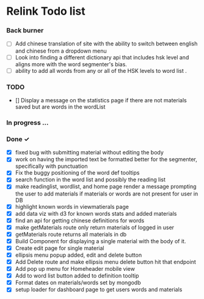 # Relink Todo list

### Back burner

- [ ] Add chinese translation of site with the ability to switch between english and chinese from a dropdown menu
- [ ] Look into finding a different dictionary api that includes hsk level and aligns more with the word segmenter's bias.
- [ ] ability to add all words from any or all of the HSK levels to word list .

### TODO

- [] Display a message on the statistics page if there are not materials saved but are words in the wordList

### In progress ...

### Done ✓

- [x] fixed bug with submitting material without editing the body
- [x] work on having the imported text be formatted better for the segmenter, specifically with punctuation
- [x] Fix the buggy positioning of the word def tooltips
- [x] search function in the word list and possibly the reading list
- [x] make readinglist, wordlist, and home page render a message prompting the user to add materials if materials or words are not present for user in DB
- [x] highlight known words in viewmatierals page
- [x] add data viz with d3 for known words stats and added materials
- [x] find an api for getting chinese definitions for words
- [x] make getMaterials route only return materials of logged in user
- [x] getMaterials route returns all materials in db
- [x] Build Component for displaying a single material with the body of it.
- [x] Create edit page for single material
- [x] ellipsis menu popup added, edit and delete button
- [x] Add Delete route and make ellipsis menu delete button hit that endpoint
- [x] Add pop up menu for Homeheader mobile view
- [x] Add to word list button added to definition tooltip
- [x] Format dates on materials/words set by mongodb
- [x] setup loader for dashboard page to get users words and materials
